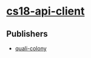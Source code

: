 # [cs18-api-client](https://pypi.org/project/cs18-api-client)



## Publishers
- [quali-colony](https://pypi.org/user/quali-colony)

